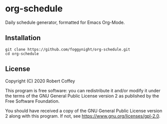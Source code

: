 # org-schedule

Daily schedule generator, formatted for Emacs Org-Mode.

## Installation

```
git clone https://github.com/foggynight/org-schedule.git
cd org-schedule
```

## License

Copyright (C) 2020 Robert Coffey

This program is free software: you can redistribute it and/or modify it under
the terms of the GNU General Public License version 2 as published by the Free
Software Foundation.

You should have received a copy of the GNU General Public License version 2
along with this program. If not, see <https://www.gnu.org/licenses/gpl-2.0>.
